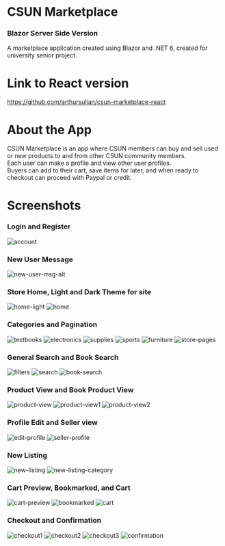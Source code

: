 # CSUN Marketplace

### Blazor Server Side Version
A marketplace application created using Blazor and .NET 6, created for university senior project.

# Link to React version

https://github.com/arthursulian/csun-marketplace-react

# About the App

CSUN Marketplace is an app where CSUN members can buy and sell used or new products to and from other CSUN community members. <br/>
Each user can make a profile and view other user profiles. <br/>
Buyers can add to their cart, save items for later, and when ready to checkout can proceed with Paypal or credit. <br/>

# Screenshots

### Login and Register

![account](https://user-images.githubusercontent.com/80669600/169451061-2580cc8e-5634-4127-8f59-8060c4d02f93.png)

### New User Message

![new-user-msg-alt](https://user-images.githubusercontent.com/80669600/169452675-c3aa6139-bcb2-4dc2-b8d1-349e3ec1970a.PNG)

### Store Home, Light and Dark Theme for site

![home-light](https://user-images.githubusercontent.com/80669600/169450397-d7179971-5102-4925-b129-d11a8b5c9107.PNG)
![home](https://user-images.githubusercontent.com/80669600/169450404-7dbf7c2c-02f6-4ea4-b06b-872013d2b33b.PNG)

### Categories and Pagination

![textbooks](https://user-images.githubusercontent.com/80669600/169451187-83f712b0-9b38-4314-beae-7a6c5397f733.PNG)
![electronics](https://user-images.githubusercontent.com/80669600/169451193-436bf1d7-da6f-4044-ba52-c3c39aefc3b4.PNG)
![supplies](https://user-images.githubusercontent.com/80669600/169451212-2f9aadd3-1a11-4e51-ad42-2ba77bfbbaaf.PNG)
![sports](https://user-images.githubusercontent.com/80669600/169451225-e193ba5f-dc56-482d-905e-5af26163ac65.PNG)
![furniture](https://user-images.githubusercontent.com/80669600/169451232-9bee2af2-ca70-454c-80e9-28f4b6aafb13.PNG)
![store-pages](https://user-images.githubusercontent.com/80669600/169452392-fc1dd1a6-121f-42bd-9e96-61f469d6e1e7.PNG)

### General Search and Book Search

![filters](https://user-images.githubusercontent.com/80669600/169451590-eef24265-87c7-48f9-bd66-500d1121f713.PNG)
![search](https://user-images.githubusercontent.com/80669600/169451554-63f32259-bdcc-4e75-85b5-efaa8ec01d7d.PNG)
![book-search](https://user-images.githubusercontent.com/80669600/169451582-bd53b807-4371-4cd9-a958-8ad3c883f93a.PNG)

### Product View and Book Product View

![product-view](https://user-images.githubusercontent.com/80669600/169452221-ca86e5d8-4d2b-45e2-8dfa-6548a92a4aca.PNG)
![product-view1](https://user-images.githubusercontent.com/80669600/169452230-d2668217-6ea0-486f-8bde-5f67c996a781.PNG)
![product-view2](https://user-images.githubusercontent.com/80669600/169452234-d77e328a-60f8-4469-9db4-12b1c1bac482.PNG)

### Profile Edit and Seller view

![edit-profile](https://user-images.githubusercontent.com/80669600/169451719-34948923-4031-458a-b825-2038b9c8d1b4.PNG)
![seller-profile](https://user-images.githubusercontent.com/80669600/169451727-654e151a-e6fa-4b38-ae66-84b1cd7d0274.PNG)

### New Listing

![new-listing](https://user-images.githubusercontent.com/80669600/169452133-41e2a4eb-776d-476a-8073-a1a6f767514d.PNG)
![new-listing-category](https://user-images.githubusercontent.com/80669600/169452139-698c5c15-0cbf-47dc-9014-9c4ba159c027.PNG)


### Cart Preview, Bookmarked, and Cart

![cart-preview](https://user-images.githubusercontent.com/80669600/169451911-c9eb63d0-d405-4436-80f0-b1392a75a992.PNG)
![bookmarked](https://user-images.githubusercontent.com/80669600/169451352-5bc77c1d-b5db-4ed1-9aa9-00c196443640.PNG)
![cart](https://user-images.githubusercontent.com/80669600/169451916-5199b486-45ee-47e1-8124-7b099030f3e7.PNG)

### Checkout and Confirmation

![checkout1](https://user-images.githubusercontent.com/80669600/169451940-62b5b9a9-5200-4ee0-8818-b2d4074a8fd4.PNG)
![checkout2](https://user-images.githubusercontent.com/80669600/169451944-0493f23b-5cc2-49ab-9af6-99888a8ef435.PNG)
![checkout3](https://user-images.githubusercontent.com/80669600/169451951-9c5456fe-ff4f-4a3a-bdca-c187e30bdb01.PNG)
![confirmation](https://user-images.githubusercontent.com/80669600/169451964-01ace497-32f5-42b7-877c-ac24b929a671.PNG)

